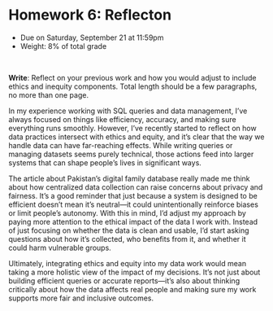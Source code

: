 # Homework 6: Reflecton

- Due on Saturday, September 21 at 11:59pm
- Weight: 8% of total grade

<br>

**Write**: Reflect on your previous work and how you would adjust to include ethics and inequity components. Total length should be a few paragraphs, no more than one page.

In my experience working with SQL queries and data management, I’ve always focused on things like efficiency, accuracy, and making sure everything runs smoothly. However, I’ve recently started to reflect on how data practices intersect with ethics and equity, and it’s clear that the way we handle data can have far-reaching effects. While writing queries or managing datasets seems purely technical, those actions feed into larger systems that can shape people’s lives in significant ways.

The article about Pakistan’s digital family database really made me think about how centralized data collection can raise concerns about privacy and fairness. It’s a good reminder that just because a system is designed to be efficient doesn’t mean it’s neutral—it could unintentionally reinforce biases or limit people’s autonomy. With this in mind, I’d adjust my approach by paying more attention to the ethical impact of the data I work with. Instead of just focusing on whether the data is clean and usable, I’d start asking questions about how it’s collected, who benefits from it, and whether it could harm vulnerable groups.

Ultimately, integrating ethics and equity into my data work would mean taking a more holistic view of the impact of my decisions. It’s not just about building efficient queries or accurate reports—it’s also about thinking critically about how the data affects real people and making sure my work supports more fair and inclusive outcomes.